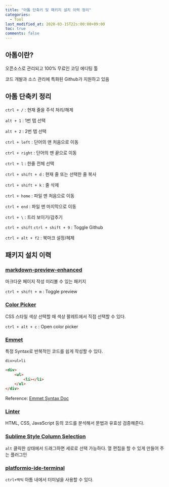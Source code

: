 ```yaml
---
title: "아톰 단축키 및 패키지 설치 이력 정리"
categories:
  - Tool
last_modified_at: 2020-03-15T22s:00:00+09:00
toc: true
comments: false
---
```

## 아톰이란?
오픈소스로 관리되고 100% 무료인 코딩 에디팅 툴

코드 개발과 소스 관리에 특화된 Github가 지원하고 있음

## 아톰 단축키 정리

`ctrl + /` : 현재 줄을 주석 처리/해제

`alt + 1` : 1번 탭 선택

`alt + 2` : 2번 탭 선택

`ctrl + left` : 단어의 맨 처음으로 이동

`ctrl + right` : 단어의 맨 끝으로 이동

`ctrl + l` : 한줄 전체 선택

`ctrl + shift + d` : 현재 줄 또는 선택한 줄 복사

`ctrl + shift + k` : 줄 삭제

`ctrl + home` : 파일 맨 처음으로 이동

`ctrl + end` : 파일 맨 마지막으로 이동

`ctrl + \` : 트리 보이기/감추기

`ctrl + shift`
`ctrl + shift + 9` : Toggle Github

`ctrl + alt + f2` : 북마크 설정/헤제

## 패키지 설치 이력

### [markdown-preview-enhanced](https://atom.io/packages/markdown-preview-enhanced)
마크다운 페이지 작성 미리볼 수 있는 패키지

`ctrl + shift + m` : Toggle preview

### [Color Picker](https://atom.io/packages/color-picker)
CSS 스타일 색상 선택할 때 색상 팔레트에서 직접 선택할 수 있다.

`ctrl + alt + c` : Open color picker


### [Emmet](https://atom.io/packages/emmet)
특정 Syntax로 반복적인 코드를 쉽게 작성할 수 있다.
```html
div>ul>li
```

```html
<div>
    <ul>
        <li></li>
    </ul>
</div>
```
Reference: [Emmet Syntax Doc](https://docs.emmet.io/abbreviations/syntax/)

### [Linter](https://atom.io/packages/linter)
HTML, CSS, JavaScript 등의 코드를 분석해서 문법과 유효성 검증해준다.

### [Sublime Style Column Selection](https://atom.io/packages/Sublime-Style-Column-Selection)
`alt` 클릭한 상태에서 드래그하면 세로로 선택 가능하다. 열 편집을 할 수 있게 만들어 주는 플러그인

### [platformio-ide-terminal](https://atom.io/packages/platformio-ide-terminal)
`ctrl+백틱` 아톰 내에서 터미널을 사용할 수 있다.

